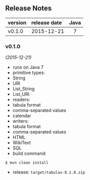 
## Release Notes

| version | release date | Java |
|:--------|:-------------|:----:|
| v0.1.0  | 2015-12-21   | 7    |



### v0.1.0
*(2015-12-21)*
* runs on Java 7
* primitive types:
 * String
 * URI
 * List_String
 * List_URI
* readers:
 * tabula format
 * comma-separated values
 * calendar
* writers:
 * tabula format
 * comma-separated values
 * HTML
 * WikiText
 * SQL
* build command:
```
$ mvn clean install
```
* release: `target/tabulas-0.1.0.zip`



